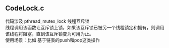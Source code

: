 ## CodeLock.c  
代码涉及 pthread_mutex_lock 线程互斥锁    
线程调用该函数让互斥锁上锁，如果该互斥锁已被另一个线程锁定和拥有，则调用该线程将阻塞，直到该互斥锁变为可用为止。    
使用场景：比如 基于链表的push和pop这类操作    

